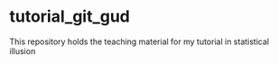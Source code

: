# tutorial_git_gud
This repository holds the teaching material for my tutorial in statistical illusion
